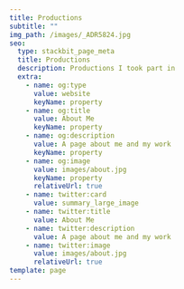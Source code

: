 ```yaml
---
title: Productions
subtitle: ""
img_path: /images/_ADR5824.jpg
seo:
  type: stackbit_page_meta
  title: Productions
  description: Productions I took part in
  extra:
    - name: og:type
      value: website
      keyName: property
    - name: og:title
      value: About Me
      keyName: property
    - name: og:description
      value: A page about me and my work
      keyName: property
    - name: og:image
      value: images/about.jpg
      keyName: property
      relativeUrl: true
    - name: twitter:card
      value: summary_large_image
    - name: twitter:title
      value: About Me
    - name: twitter:description
      value: A page about me and my work
    - name: twitter:image
      value: images/about.jpg
      relativeUrl: true
template: page
---
```


